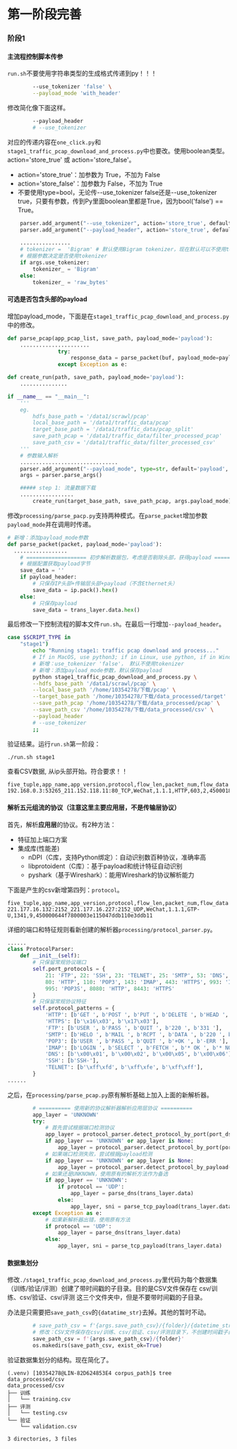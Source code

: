 # 第一阶段完善

### 阶段1

#### 主流程控制脚本传参

`run.sh`不要使用字符串类型的生成格式传递到py！！！

```bash
        --use_tokenizer 'false' \
        --payload_mode 'with_header'
```

修改简化像下面这样。

```bash
        --payload_header
        # --use_tokenizer
```

对应的传递内容在`one_click.py`和`stage1_traffic_pcap_download_and_process.py`中也要改。使用boolean类型。action='store_true' 或 action='store_false'。

* action='store_true'：加参数为 True，不加为 False
* action='store_false'：加参数为 False，不加为 True
* 不要使用type=bool，无论传--use_tokenizer false还是--use_tokenizer true，只要有参数，传到Py里面boolean里都是True，因为bool('false') == True。

```python
    parser.add_argument("--use_tokenizer", action='store_true', default=False, help="flowData是否使用tokenizer")
    parser.add_argument("--payload_header", action='store_true', default=True, help="是否保存带头部的payload")
  
    ................
    # tokenizer =  'Bigram' # 默认使用Bigram tokenizer，现在默认可以不使用tokenizer，在run.sh中设置 --use_tokenizer false。
    # 根据参数决定是否使用tokenizer
    if args.use_tokenizer:
        tokenizer_ = 'Bigram'
    else:
        tokenizer_ = 'raw_bytes'
```

#### 可选是否包含头部的payload

增加payload_mode，下面是在`stage1_traffic_pcap_download_and_process.py`中的修改。

```python
def parse_pcap(app_pcap_list, save_path, payload_mode='payload'):
    ......................
                try:
                    response_data = parse_packet(buf, payload_mode=payload_mode)
                except Exception as e:

def create_run(path, save_path, payload_mode='payload'):
    ...............

if __name__ == "__main__":
    '''
    eg.
        hdfs_base_path = '/data1/scrawl/pcap'
        local_base_path = '/data1/traffic_data/pcap'
        target_base_path = '/data1/traffic_data/pcap_split'
        save_path_pcap = '/data1/traffic_data/filter_processed_pcap'
        save_path_csv = '/data1/traffic_data/filter_processed_csv'
    '''
    # 参数输入解析
    ...............................
    parser.add_argument("--payload_mode", type=str, default='payload', help="payload保存模式: payload(只保存payload) 或 with_header(保存带头部的payload)")
    args = parser.parse_args()

    ##### step 1: 流量数据下载
    .................
        create_run(target_base_path, save_path_pcap, args.payload_mode)
```

修改`processing/parse_pacp.py`支持两种模式。在`parse_packet`增加参数`payload_mode`并在调用时传递。

```python
# 新增：添加payload_mode参数
def parse_packet(packet, payload_mode='payload'):
  .................
    # =================== 初步解析数据包，考虑是否剔除头部，获得payload ========================== #
    # 根据配置获取payload字节
    save_data = ''
    if payload_header:
        # 只保存IP头部+传输层头部+payload（不含Ethernet头）
        save_data = ip.pack().hex()
    else:
        # 只保存payload
        save_data = trans_layer.data.hex()
```

最后修改一下控制流程的脚本文件`run.sh`。在最后一行增加`--payload_header`。

```bash
case $SCRIPT_TYPE in
    "stage1")
        echo "Running stage1: traffic pcap download and process..."
        # If in MacOS, use python3; if in Linux, use python, if in Windows, use python.
        # 新增：use_tokenizer 'false'， 默认不使用tokenizer
        # 新增：添加payload_mode参数，默认保存payload
        python stage1_traffic_pcap_download_and_process.py \
        --hdfs_base_path '/data1/scrawl/pcap' \
        --local_base_path '/home/10354278/下载/pcap' \
        --target_base_path '/home/10354278/下载/data_processed/target' \
        --save_path_pcap '/home/10354278/下载/data_processed/pcap' \
        --save_path_csv '/home/10354278/下载/data_processed/csv' \
        --payload_header
        # --use_tokenizer
        ;;
```

验证结果。运行`run.sh`第一阶段：

```bash
./run.sh stage1
```

查看CSV数据, 从ip头部开始。符合要求！！

```
five_tuple,app_name,app_version,protocol,flow_len,packet_num,flow_data
192.168.0.3:53265_211.152.118.11:80_TCP,WeChat,1.1.1,HTTP,603,2,4500018b1d5640008006d1c7c0a80003d398760b............
```

#### 解析五元组流的协议（注意这里主要应用层，不是传输层协议）

首先，解析**应用层**的协议。有2种方法：

* 特征加上端口方案
* 集成库(性能差)
    * nDPI（C库，支持Python绑定）：自动识别数百种协议，准确率高
    * libprotoident（C库）：基于payload和统计特征自动识别
    * pyshark（基于Wireshark）：能用Wireshark的协议解析能力

下面是产生的csv新增第四列：`protocol`。

```
five_tuple,app_name,app_version,protocol,flow_len,packet_num,flow_data
221.177.16.132:2152_221.177.16.227:2152_UDP,WeChat,1.1.1,GTP-U,1341,9,450000644f7800003e115047ddb110e3ddb11
```

详细的端口和特征规则看新创建的解析器`processing/protocol_parser.py`。

```python
......
class ProtocolParser:
    def __init__(self):
        # 只保留常规协议端口
        self.port_protocols = {
            21: 'FTP', 22: 'SSH', 23: 'TELNET', 25: 'SMTP', 53: 'DNS',
            80: 'HTTP', 110: 'POP3', 143: 'IMAP', 443: 'HTTPS', 993: 'IMAPS',
            995: 'POP3S', 8080: 'HTTP', 8443: 'HTTPS'
        }
        # 只保留常规协议特征
        self.protocol_patterns = {
            'HTTP': [b'GET ', b'POST ', b'PUT ', b'DELETE ', b'HEAD ', b'HTTP/'],
            'HTTPS': [b'\x16\x03', b'\x17\x03'],
            'FTP': [b'USER ', b'PASS ', b'QUIT ', b'220 ', b'331 '],
            'SMTP': [b'HELO ', b'MAIL ', b'RCPT ', b'DATA ', b'220 ', b'250 '],
            'POP3': [b'USER ', b'PASS ', b'QUIT ', b'+OK ', b'-ERR '],
            'IMAP': [b'LOGIN ', b'SELECT ', b'FETCH ', b'* OK ', b'* NO '],
            'DNS': [b'\x00\x01', b'\x00\x02', b'\x00\x05', b'\x00\x06'],
            'SSH': [b'SSH-'],
            'TELNET': [b'\xff\xfd', b'\xff\xfe', b'\xff\xff'],
        }
......
```

之后，在`processing/parse_pcap.py`原有解析基础上加入上面的新解析器。

```python
        # ========== 使用新的协议解析器解析应用层协议 ==========
        app_layer = 'UNKNOWN'
        try:
            # 首先尝试根据端口检测协议
            app_layer = protocol_parser.detect_protocol_by_port(port_dst)
            if app_layer == 'UNKNOWN' or app_layer is None:
                app_layer = protocol_parser.detect_protocol_by_port(port_src)
            # 如果端口检测失败，尝试根据payload检测
            if app_layer == 'UNKNOWN' or app_layer is None:
                app_layer = protocol_parser.detect_protocol_by_payload(trans_layer.data)
            # 如果还是UNKNOWN，使用原有的解析方法作为备选
            if app_layer == 'UNKNOWN':
                if protocol == 'UDP':
                    app_layer = parse_dns(trans_layer.data)
                else:
                    app_layer, sni = parse_tcp_payload(trans_layer.data)
        except Exception as e:
            # 如果新解析器出错，使用原有方法
            if protocol == 'UDP':
                app_layer = parse_dns(trans_layer.data)
            else:
                app_layer, sni = parse_tcp_payload(trans_layer.data)
```

#### 数据集划分

修改`./stage1_traffic_pcap_download_and_process.py`里代码为每个数据集（训练/验证/评测）创建了带时间戳的子目录。目的是CSV文件保存在 csv/训练、csv/验证、csv/评测 这三个文件夹中，但是不要带时间戳的子目录。

办法是只需要把`save_path_csv`的`{datatime_str}`去掉。其他的暂时不动。

```python
        # save_path_csv = f'{args.save_path_csv}/{folder}/{datetime_str}'
        # 修改：CSV文件保存在csv/训练、csv/验证、csv/评测目录下，不创建时间戳子目录
        save_path_csv = f'{args.save_path_csv}/{folder}'
        os.makedirs(save_path_csv, exist_ok=True)
```

验证数据集划分的结构。现在简化了。

```
(.venv) [10354278@LIN-82D624853E4 corpus_path]$ tree data_processed/csv
data_processed/csv
├── 训练
│   └── training.csv
├── 评测
│   └── testing.csv
└── 验证
    └── validation.csv

3 directories, 3 files
```
